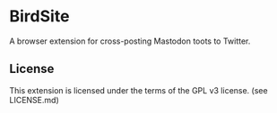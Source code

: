 # BirdSite

A browser extension for cross-posting Mastodon toots to Twitter.

## License

This extension is licensed under the terms of the GPL v3 license. (see LICENSE.md)
